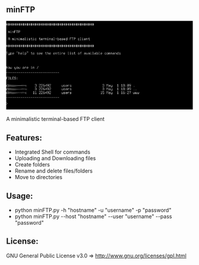 minFTP
---

![ScreenShot](image.jpg)

A minimalistic terminal-based FTP client

Features:
---
* Integrated Shell for commands
* Uploading and Downloading files
* Create folders
* Rename and delete files/folders
* Move to directories


Usage:
---

* python minFTP.py -h "hostname" -u "username" -p "password"
* python minFTP.py --host "hostname" --user "username" --pass "password"


License:
---

GNU General Public License v3.0   ⇒   http://www.gnu.org/licenses/gpl.html

